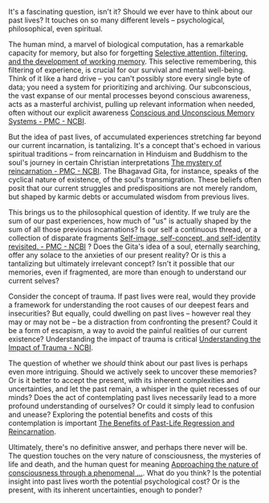 It's a fascinating question, isn't it? Should we ever have to think about our past lives? It touches on so many different levels – psychological, philosophical, even spiritual.

The human mind, a marvel of biological computation, has a remarkable capacity for memory, but also for forgetting [Selective attention, filtering, and the development of working memory](https://www.ncbi.nlm.nih.gov/pmc/articles/PMC7932020/). This selective remembering, this filtering of experience, is crucial for our survival and mental well-being. Think of it like a hard drive – you can't possibly store every single byte of data; you need a system for prioritizing and archiving. Our subconscious, the vast expanse of our mental processes beyond conscious awareness, acts as a masterful archivist, pulling up relevant information when needed, often without our explicit awareness [Conscious and Unconscious Memory Systems - PMC - NCBI](https://www.ncbi.nlm.nih.gov/pmc/articles/PMC4355270/).

But the idea of past lives, of accumulated experiences stretching far beyond our current incarnation, is tantalizing. It's a concept that's echoed in various spiritual traditions – from reincarnation in Hinduism and Buddhism to the soul's journey in certain Christian interpretations [The mystery of reincarnation - PMC - NCBI](https://www.ncbi.nlm.nih.gov/pmc/articles/PMC3705678/). The Bhagavad Gita, for instance, speaks of the cyclical nature of existence, of the soul's transmigration. These beliefs often posit that our current struggles and predispositions are not merely random, but shaped by karmic debts or accumulated wisdom from previous lives.

This brings us to the philosophical question of identity. If we truly are the sum of our past experiences, how much of "us" is actually shaped by the sum of all those previous incarnations? Is our self a continuous thread, or a collection of disparate fragments [Self-image, self-concept, and self-identity revisited. - PMC - NCBI](https://www.ncbi.nlm.nih.gov/pmc/articles/PMC2594523/) ? Does the Gita's idea of a soul, eternally searching, offer any solace to the anxieties of our present reality? Or is this a tantalizing but ultimately irrelevant concept? Isn't it possible that our memories, even if fragmented, are more than enough to understand our current selves?

Consider the concept of trauma. If past lives were real, would they provide a framework for understanding the root causes of our deepest fears and insecurities? But equally, could dwelling on past lives – however real they may or may not be – be a distraction from confronting the present? Could it be a form of escapism, a way to avoid the painful realities of our current existence?  Understanding the impact of trauma is critical [Understanding the Impact of Trauma - NCBI](https://www.ncbi.nlm.nih.gov/books/NBK207191/).

The question of whether we *should* think about our past lives is perhaps even more intriguing. Should we actively seek to uncover these memories? Or is it better to accept the present, with its inherent complexities and uncertainties, and let the past remain, a whisper in the quiet recesses of our minds? Does the act of contemplating past lives necessarily lead to a more profound understanding of ourselves? Or could it simply lead to confusion and unease?  Exploring the potential benefits and costs of this contemplation is important [The Benefits of Past-Life Regression and Reincarnation](https://cupola.gettysburg.edu/cgi/viewcontent.cgi?article=1752&context=student_scholarship).

Ultimately, there's no definitive answer, and perhaps there never will be. The question touches on the very nature of consciousness, the mysteries of life and death, and the human quest for meaning [Approaching the nature of consciousness through a phenomenal ...](https://www.ncbi.nlm.nih.gov/pmc/articles/PMC10982490/). What do you think? Is the potential insight into past lives worth the potential psychological cost? Or is the present, with its inherent uncertainties, enough to ponder?
